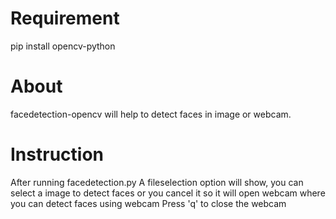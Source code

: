 # Requirement
pip install opencv-python

# About
facedetection-opencv will help to detect faces in image or webcam.

# Instruction
After running facedetection.py
A fileselection option will show, you can select a image to detect faces or you cancel it so it will open webcam where you can detect faces using webcam
Press 'q' to close the webcam 
